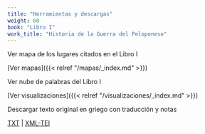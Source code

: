 ```yaml
---
title: "Herramientas y descargas"
weight: 60
book: "Libro I"
work_title: "Historia de la Guerra del Peloponeso"
---
```

Ver mapa de los lugares citados en el Libro I

[Ver mapas]({{< relref "/mapas/_index.md" >}})

Ver nube de palabras del Libro I

[Ver visualizaciones]({{< relref "/visualizaciones/_index.md" >}})

Descargar texto original en griego con traducción y notas

<a href="https://corpusabierto.com/libros/guerra-del-peloponeso/formatos/lib-i/txt/01_prologo-cap-1.txt" target="_blank">TXT</a> | <a href="https://corpusabierto.com/libros/guerra-del-peloponeso/formatos/lib-i/xml-tei/01_prologo-cap-1.xml" target="_blank">XML-TEI</a>
